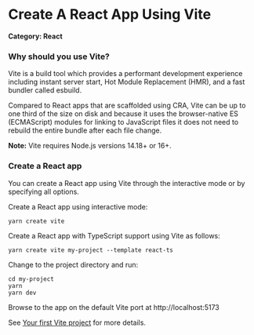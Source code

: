 # Create A React App Using Vite

__Category: React__

### Why should you use Vite?

Vite is a build tool which provides a performant development experience including instant server start, Hot Module Replacement (HMR), and a fast bundler called esbuild. 

Compared to React apps that are scaffolded using CRA, Vite can be up to one third of the size on disk and because it uses the browser-native ES (ECMAScript) modules for linking to JavaScript files it does not need to rebuild the entire bundle after each file change. 

__Note:__ Vite requires Node.js versions 14.18+ or 16+.

### Create a React app
You can create a React app using Vite through the interactive mode or by specifying all options.

Create a React app using interactive mode:

```shell
yarn create vite
```

Create a React app with TypeScript support using Vite as follows:

```shell
yarn create vite my-project --template react-ts
```

Change to the project directory and run:

```shell
cd my-project
yarn
yarn dev
```

Browse to the app on the default Vite port at http://localhost:5173

See [Your first Vite project](https://vitejs.dev/guide/#scaffolding-your-first-vite-project) for more details.
